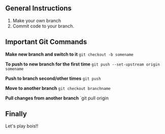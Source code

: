 ## General Instructions
1. Make your own branch
2. Commit code to your branch.


## Important Git Commands

**Make new branch and switch to it**
`git checkout -b somename`

**To push to new branch for the first time**
`git push --set-upstream origin somename`

**Push to branch second/other times**
`git push`

**Move to another branch**
`git checkout branchname`

**Pull changes from another branch**
`git pull origin <branch name>


## Finally
Let's play bois!!
